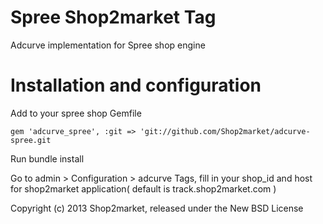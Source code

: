 Spree Shop2market Tag
=====================

Adcurve implementation for Spree shop engine

Installation and configuration
==============================

Add to your spree shop Gemfile

    gem 'adcurve_spree', :git => 'git://github.com/Shop2market/adcurve-spree.git

Run bundle install

Go to admin >  Configuration > adcurve Tags, fill in your shop_id and host for shop2market application( default is track.shop2market.com )

Copyright (c) 2013 Shop2market, released under the New BSD License
